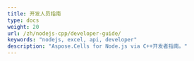 ```yaml
---
title: 开发人员指南
type: docs
weight: 20
url: /zh/nodejs-cpp/developer-guide/
keywords: "nodejs, excel, api, developer"
description: "Aspose.Cells for Node.js via C++开发者指南。"
---
```


